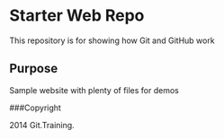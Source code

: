 # Starter Web Repo

This repository is for showing how Git and GitHub work

## Purpose

Sample website with plenty of files for demos


###Copyright

2014 Git.Training.
